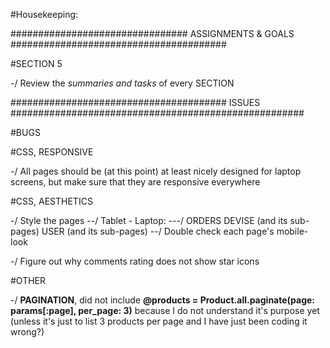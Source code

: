 #Housekeeping:


################################   ASSIGNMENTS   &   GOALS   #######################################

#SECTION 5

-/ Review the *summaries and tasks* of every SECTION

#######################################   ISSUES   #####################################################

#BUGS


#CSS, RESPONSIVE

-/ All pages should be (at this point) at least nicely designed for laptop screens, but make sure that they are responsive everywhere

#CSS, AESTHETICS

-/  Style the pages
  --/ Tablet - Laptop:
    ---/  ORDERS
          DEVISE (and its sub-pages)
          USER (and its sub-pages)
  --/ Double check each page's mobile-look

-/ Figure out why comments rating does not show star icons

#OTHER

-/ **PAGINATION**, did not include __@products = Product.all.paginate(page: params[:page], per_page: 3)__ because I do not understand it's purpose yet (unless it's just to list 3 products per page and I have just been coding it wrong?)
